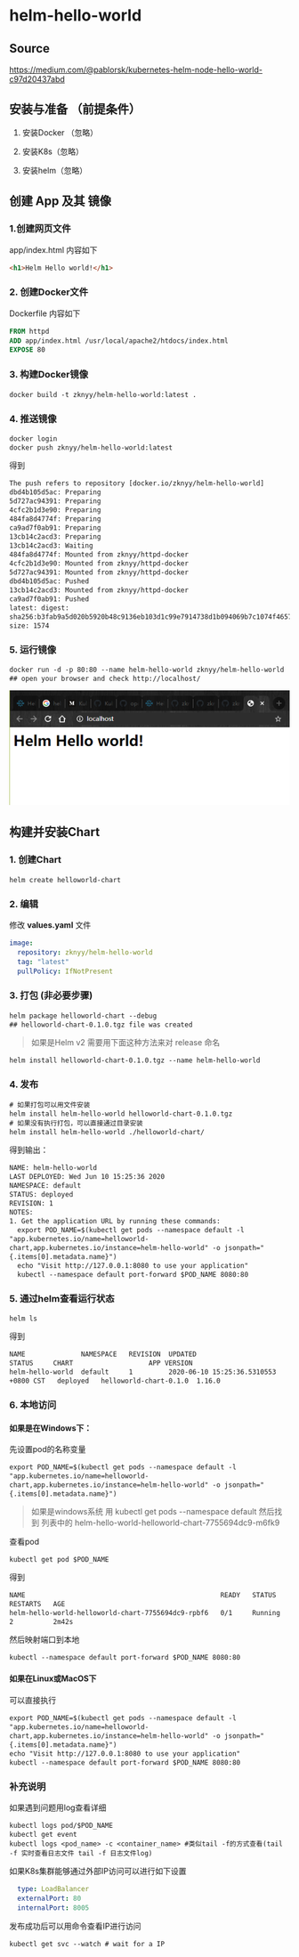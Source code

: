 # helm-hello-world

## Source

https://medium.com/@pablorsk/kubernetes-helm-node-hello-world-c97d20437abd

## 安装与准备 （前提条件）

1. 安装Docker （忽略）

2. 安装K8s（忽略）

3. 安装helm（忽略）

## 创建 App 及其 镜像

### 1.创建网页文件

app/index.html 内容如下

```html
<h1>Helm Hello world!</h1>
```

### 2. 创建Docker文件

Dockerfile 内容如下

```dockerfile
FROM httpd
ADD app/index.html /usr/local/apache2/htdocs/index.html
EXPOSE 80
```

### 3. 构建Docker镜像

```shell
docker build -t zknyy/helm-hello-world:latest .
```



### 4. 推送镜像

```shell
docker login
docker push zknyy/helm-hello-world:latest
```

得到

```
The push refers to repository [docker.io/zknyy/helm-hello-world]
dbd4b105d5ac: Preparing
5d727ac94391: Preparing
4cfc2b1d3e90: Preparing
484fa8d4774f: Preparing
ca9ad7f0ab91: Preparing
13cb14c2acd3: Preparing
13cb14c2acd3: Waiting
484fa8d4774f: Mounted from zknyy/httpd-docker
4cfc2b1d3e90: Mounted from zknyy/httpd-docker
5d727ac94391: Mounted from zknyy/httpd-docker
dbd4b105d5ac: Pushed
13cb14c2acd3: Mounted from zknyy/httpd-docker
ca9ad7f0ab91: Pushed
latest: digest: sha256:b3fab9a5d020b5920b48c9136eb103d1c99e7914738d1b094069b7c1074f4657 size: 1574
```

### 5. 运行镜像

```shell
docker run -d -p 80:80 --name helm-hello-world zknyy/helm-hello-world
## open your browser and check http://localhost/
```

![](.\pics\helm-hello-world-docker-rum.png)

## 构建并安装Chart

### 1. 创建Chart

```shell
helm create helloworld-chart
```

### 2. 编辑

修改 **values.yaml** 文件

```yaml
image:
  repository: zknyy/helm-hello-world
  tag: "latest"
  pullPolicy: IfNotPresent
```

### 3. 打包 (非必要步骤)

```shell
helm package helloworld-chart --debug
## helloworld-chart-0.1.0.tgz file was created
```

> 如果是Helm v2 需要用下面这种方法来对 release 命名

```shell
helm install helloworld-chart-0.1.0.tgz --name helm-hello-world
```

### 4. 发布

```shell
# 如果打包可以用文件安装
helm install helm-hello-world helloworld-chart-0.1.0.tgz
# 如果没有执行打包，可以直接通过目录安装
helm install helm-hello-world ./helloworld-chart/
```

得到输出：

```
NAME: helm-hello-world
LAST DEPLOYED: Wed Jun 10 15:25:36 2020
NAMESPACE: default
STATUS: deployed
REVISION: 1
NOTES:
1. Get the application URL by running these commands:
  export POD_NAME=$(kubectl get pods --namespace default -l "app.kubernetes.io/name=helloworld-chart,app.kubernetes.io/instance=helm-hello-world" -o jsonpath="{.items[0].metadata.name}")
  echo "Visit http://127.0.0.1:8080 to use your application"
  kubectl --namespace default port-forward $POD_NAME 8080:80
```

### 5. 通过helm查看运行状态

```shell
helm ls
```

得到

```
NAME              NAMESPACE   REVISION  UPDATED                                 STATUS     CHART                   APP VERSION
helm-hello-world  default     1         2020-06-10 15:25:36.5310553 +0800 CST   deployed   helloworld-chart-0.1.0  1.16.0
```



### 6. 本地访问

#### 如果是在Windows下：

先设置pod的名称变量

```shell
export POD_NAME=$(kubectl get pods --namespace default -l "app.kubernetes.io/name=helloworld-chart,app.kubernetes.io/instance=helm-hello-world" -o jsonpath="{.items[0].metadata.name}")
```

> 如果是windows系统 用  kubectl get pods --namespace default  然后找到 列表中的  helm-hello-world-helloworld-chart-7755694dc9-m6fk9

查看pod

```shell
kubectl get pod $POD_NAME
```

得到

```
NAME                                                 READY   STATUS    RESTARTS   AGE
helm-hello-world-helloworld-chart-7755694dc9-rpbf6   0/1     Running   2          2m42s
```

然后映射端口到本地

```shell
kubectl --namespace default port-forward $POD_NAME 8080:80
```

#### 如果在Linux或MacOS下

可以直接执行

```shell
export POD_NAME=$(kubectl get pods --namespace default -l "app.kubernetes.io/name=helloworld-chart,app.kubernetes.io/instance=helm-hello-world" -o jsonpath="{.items[0].metadata.name}")
echo "Visit http://127.0.0.1:8080 to use your application"
kubectl --namespace default port-forward $POD_NAME 8080:80
```

#### 

### 补充说明

如果遇到问题用log查看详细

```shell
kubectl logs pod/$POD_NAME
kubectl get event
kubectl logs <pod_name> -c <container_name> #类似tail -f的方式查看(tail -f 实时查看日志文件 tail -f 日志文件log)
```

如果K8s集群能够通过外部IP访问可以进行如下设置

```yaml
  type: LoadBalancer
  externalPort: 80
  internalPort: 8005	
```

发布成功后可以用命令查看IP进行访问

```shell
kubectl get svc --watch # wait for a IP
```


